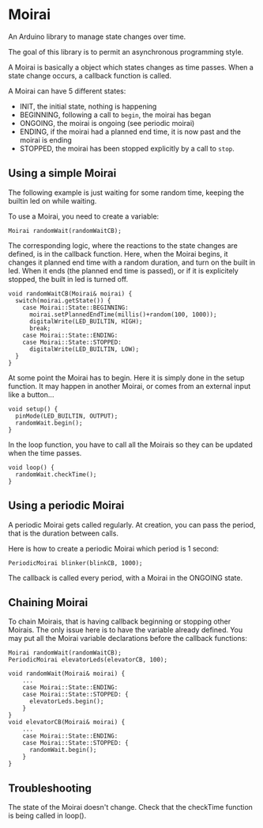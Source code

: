 # Moirai
An Arduino library to manage state changes over time.

The goal of this library is to permit an asynchronous programming style.

A Moirai is basically a object which states changes as time passes. When a state change occurs, a callback function is called. 

A Moirai can have 5 different states:
 * INIT, the initial state, nothing is happening
 * BEGINNING, following a call to `begin`, the moirai has began
 * ONGOING, the moirai is ongoing (see periodic moirai)
 * ENDING, if the moirai had a planned end time, it is now past and the moirai is ending 
 * STOPPED, the moirai has been stopped explicitly by a call to `stop`.

## Using a simple Moirai

The following example is just waiting for some random time, keeping the builtin led on while waiting.

To use a Moirai, you need to create a variable:
```
Moirai randomWait(randomWaitCB);
```

The corresponding logic, where the reactions to the state changes are defined, is in the callback function. Here, when the Moirai begins, it changes it planned end time with a random duration, and turn on the built in led.
When it ends (the planned end time is passed), or if it is explicitely stopped, the built in led is turned off.
```
void randomWaitCB(Moirai& moirai) {
  switch(moirai.getState()) {
    case Moirai::State::BEGINNING:
      moirai.setPlannedEndTime(millis()+random(100, 1000));
      digitalWrite(LED_BUILTIN, HIGH);
      break;
    case Moirai::State::ENDING:
    case Moirai::State::STOPPED:
      digitalWrite(LED_BUILTIN, LOW);
  }
}
```

At some point the Moirai has to begin. Here it is simply done in the setup function. It may happen in another Moirai, or comes from an external input like a button...

```
void setup() {
  pinMode(LED_BUILTIN, OUTPUT);
  randomWait.begin();
}
```

In the loop function, you have to call all the Moirais so they can be updated when the time passes.

```
void loop() {
  randomWait.checkTime();
}
```

## Using a periodic Moirai

A periodic Moirai gets called regularly. At creation, you can pass the period, that is the duration between calls.

Here is how to create a periodic Moirai which period is 1 second:
```
PeriodicMoirai blinker(blinkCB, 1000);
```

The callback is called every period, with a Moirai in the ONGOING state.

## Chaining Moirai

To chain Moirais, that is having callback beginning or stopping other Moirais. The only issue here is to have the variable already defined. You may put all the Moirai variable declarations before the callback functions:

```
Moirai randomWait(randomWaitCB);
PeriodicMoirai elevatorLeds(elevatorCB, 100);

void randomWait(Moirai& moirai) {
    ... 
    case Moirai::State::ENDING:
    case Moirai::State::STOPPED: {
      elevatorLeds.begin();
    }
}
void elevatorCB(Moirai& moirai) {
    ... 
    case Moirai::State::ENDING:
    case Moirai::State::STOPPED: {
      randomWait.begin();
    }
}
```

## Troubleshooting

The state of the Moirai doesn't change. Check that the checkTime function is being called in loop().

